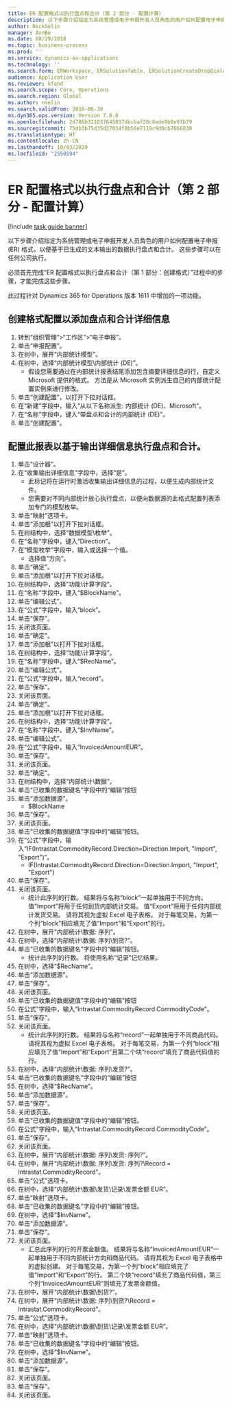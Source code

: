 ```yaml
---
title: ER 配置格式以执行盘点和合计（第 2 部分 - 配置计算）
description: 以下步骤介绍指定为系统管理或电子申报开发人员角色的用户如何配置电子申报 (ER) 格式，以便基于已生成的文本输出的数据执行盘点和合计。
author: NickSelin
manager: AnnBe
ms.date: 08/29/2018
ms.topic: business-process
ms.prod: ''
ms.service: dynamics-ax-applications
ms.technology: ''
ms.search.form: ERWorkspace, ERSolutionTable, ERSolutionCreateDropDialog, EROperationDesigner, ERDataSourceAddDropDialog, ERExpressionDesignerFormula
audience: Application User
ms.reviewer: kfend
ms.search.scope: Core, Operations
ms.search.region: Global
ms.author: nselin
ms.search.validFrom: 2016-06-30
ms.dyn365.ops.version: Version 7.0.0
ms.openlocfilehash: 2d785b321037645837dbcbaf28c8ede9b8e97b79
ms.sourcegitcommit: 75db3b75d35d27034f9b56e7119c9d0cb7666830
ms.translationtype: HT
ms.contentlocale: zh-CN
ms.lasthandoff: 10/03/2019
ms.locfileid: "2550594"
---
```

# <a name="er-configure-format-to-do-counting-and-summing-part-2---configure-computations"></a>ER 配置格式以执行盘点和合计（第 2 部分 - 配置计算）

[!include [task guide banner](../../includes/task-guide-banner.md)]

以下步骤介绍指定为系统管理或电子申报开发人员角色的用户如何配置电子申报 (ER) 格式，以便基于已生成的文本输出的数据执行盘点和合计。 这些步骤可以在任何公司执行。

必须首先完成“ER 配置格式以执行盘点和合计（第 1 部分：创建格式）”过程中的步骤，才能完成这些步骤。

此过程针对 Dynamics 365 for Operations 版本 1611 中增加的一项功能。


## <a name="create-a-format-configuration-to-add-counting-and-summing-details"></a>创建格式配置以添加盘点和合计详细信息
1. 转到“组织管理”>“工作区”>“电子申报”。
2. 单击“申报配置”。
3. 在树中，展开“内部统计模型”。
4. 在树中，选择“内部统计模型\内部统计 (DE)”。
    * 假设您需要通过在内部统计报表结尾添加包含摘要详细信息的行，自定义 Microsoft 提供的格式。 方法是从 Microsoft 实例派生自己的内部统计配置实例来进行修改。  
5. 单击“创建配置”，以打开下拉对话框。
6. 在“新建”字段中，输入“从以下名称派生: 内部统计 (DE)、Microsoft”。
7. 在“名称”字段中，键入“带盘点和合计的内部统计 (DE)”。
8. 单击“创建配置”。

## <a name="configure-this-report-to-do-counting-and-summation-based-on-output-details"></a>配置此报表以基于输出详细信息执行盘点和合计。
1. 单击“设计器”。
2. 在“收集输出详细信息”字段中，选择“是”。
    * 此标记将在运行时激活收集输出详细信息的过程，以便生成内部统计文件。  
    * 您需要对不同内部统计放心执行盘点，以便向数据源的此格式配置列表添加专门的模型枚举。  
3. 单击“映射”选项卡。
4. 单击“添加根”以打开下拉对话框。
5. 在树结构中，选择“数据模型\枚举”。
6. 在“名称”字段中，键入“Direction”。
7. 在“模型枚举”字段中，输入或选择一个值。
    * 选择值“方向”。  
8. 单击“确定”。
9. 单击“添加根”以打开下拉对话框。
10. 在树结构中，选择“功能\计算字段”。
11. 在“名称”字段中，键入“$BlockName”。
12. 单击“编辑公式”。
13. 在“公式”字段中，输入“block”。
14. 单击“保存”。
15. 关闭该页面。
16. 单击“确定”。
17. 单击“添加根”以打开下拉对话框。
18. 在树结构中，选择“功能\计算字段”。
19. 在“名称”字段中，键入“$RecName”。
20. 单击“编辑公式”。
21. 在“公式”字段中，输入“record”。
22. 单击“保存”。
23. 关闭该页面。
24. 单击“确定”。
25. 单击“添加根”以打开下拉对话框。
26. 在树结构中，选择“功能\计算字段”。
27. 在“名称”字段中，键入“$InvName”。
28. 单击“编辑公式”。
29. 在“公式”字段中，输入“InvoicedAmountEUR”。
30. 单击“保存”。
31. 关闭该页面。
32. 单击“确定”。
33. 在树结构中，选择“内部统计\数据”。
34. 单击“已收集的数据键名”字段中的“编辑”按钮
35. 单击“添加数据源”。
    * $BlockName  
36. 单击“保存”。
37. 关闭该页面。
38. 单击“已收集的数据键值”字段中的“编辑”按钮。
39. 在“公式”字段中，输入“IF(Intrastat.CommodityRecord.Direction=Direction.Import, "Import", "Export")”。
    * IF(Intrastat.CommodityRecord.Direction=Direction.Import, "Import", "Export")  
40. 单击“保存”。
41. 关闭该页面。
    * 统计此序列的行数。 结果将与名称“block”一起单独用于不同方向。 值“Import”将用于任何到货内部统计交易。 值“Export”将用于任何内部统计发货交易。 请将其视为虚拟 Excel 电子表格。 对于每笔交易，为第一个列“block”相应填充了值“Import”和“Export”的行。  
42. 在树中，展开“内部统计\数据: 序列”。
43. 在树中，选择“内部统计\数据: 序列\到货?”。
44. 单击“已收集的数据键名”字段中的“编辑”按钮。
    * 统计此序列的行数。 将使用名称“记录”记忆结果。  
45. 在树中，选择“$RecName”。
46. 单击“添加数据源”。
47. 单击“保存”。
48. 关闭该页面。
49. 单击“已收集的数据键值”字段中的“编辑”按钮
50. 在公式"字段中，输入“Intrastat.CommodityRecord.CommodityCode”。
51. 单击“保存”。
52. 关闭该页面。
    * 统计此序列的行数。 结果将与名称“record”一起单独用于不同商品代码。 请将其视为虚拟 Excel 电子表格。 对于每笔交易，为第一个列“block”相应填充了值“Import”和“Export”且第二个块“record”填充了商品代码值的行。  
53. 在树中，选择“内部统计\数据: 序列\发货?”。
54. 单击“已收集的数据键名”字段中的“编辑”按钮
55. 在树中，选择“$RecName”。
56. 单击“添加数据源”。
57. 单击“保存”。
58. 关闭该页面。
59. 单击“已收集的数据键值”字段中的“编辑”按钮。
60. 在公式"字段中，输入“Intrastat.CommodityRecord.CommodityCode”。
61. 单击“保存”。
62. 关闭该页面。
63. 在树中，展开“内部统计\数据: 序列\发货: 序列?”。
64. 在树中，展开“内部统计\数据: 序列\发货: 序列?\Record = Intrastat.CommodityRecord”。
65. 单击“公式”选项卡。
66. 在树中，选择“内部统计\数据\发货\记录\发票金额 EUR”。
67. 单击“映射”选项卡。
68. 单击“已收集的数据键名”字段中的“编辑”按钮。
69. 在树中，选择“$InvName”。
70. 单击“添加数据源”。
71. 单击“保存”。
72. 关闭该页面。
    * 汇总此序列的行的开票金额值。 结果将与名称“InvoicedAmountEUR”一起单独用于不同内部统计方向和商品代码。 请将其视为 Excel 电子表格中的虚拟创建。 对于每笔交易，为第一个列“block”相应填充了值“Import”和“Export”的行。 第二个块“record”填充了商品代码值，第三个列“InvoicedAmountEUR”则填充了发票金额值。  
73. 在树中，展开“内部统计\数据\到货?”。
74. 在树中，展开“内部统计\数据: 序列\到货?\Record = Intrastat.CommodityRecord”。
75. 单击“公式”选项卡。
76. 在树中，选择“内部统计\数据\到货\记录\发票金额 EUR”。
77. 单击“映射”选项卡。
78. 单击“已收集的数据键名”字段中的“编辑”按钮。
79. 在树中，选择“$InvName”。
80. 单击“添加数据源”。
81. 单击“保存”。
82. 关闭该页面。
83. 单击“保存”。
84. 关闭该页面。

